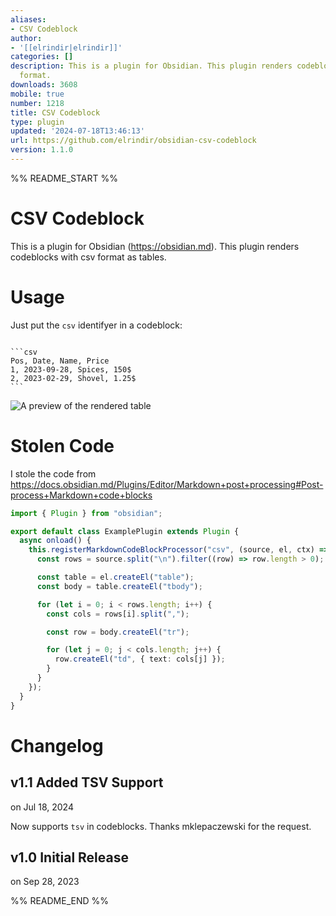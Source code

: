 ```yaml
---
aliases:
- CSV Codeblock
author:
- '[[elrindir|elrindir]]'
categories: []
description: This is a plugin for Obsidian. This plugin renders codeblocks with csv
  format.
downloads: 3608
mobile: true
number: 1218
title: CSV Codeblock
type: plugin
updated: '2024-07-18T13:46:13'
url: https://github.com/elrindir/obsidian-csv-codeblock
version: 1.1.0
---
```


%% README_START %%

# CSV Codeblock

This is a plugin for Obsidian (https://obsidian.md). This plugin renders codeblocks with csv format as tables.

# Usage

Just put the `csv` identifyer in a codeblock:

`````

```csv
Pos, Date, Name, Price
1, 2023-09-28, Spices, 150$
2, 2023-02-29, Shovel, 1.25$
```

`````

![A preview of the rendered table](https://github.com/elrindir/obsidian-csv-codeblock/blob/master/rendered_table.png)


# Stolen Code

I stole the code from https://docs.obsidian.md/Plugins/Editor/Markdown+post+processing#Post-process+Markdown+code+blocks

```ts
import { Plugin } from "obsidian";

export default class ExamplePlugin extends Plugin {
  async onload() {
    this.registerMarkdownCodeBlockProcessor("csv", (source, el, ctx) => {
      const rows = source.split("\n").filter((row) => row.length > 0);

      const table = el.createEl("table");
      const body = table.createEl("tbody");

      for (let i = 0; i < rows.length; i++) {
        const cols = rows[i].split(",");

        const row = body.createEl("tr");

        for (let j = 0; j < cols.length; j++) {
          row.createEl("td", { text: cols[j] });
        }
      }
    });
  }
}
```

# Changelog

## v1.1 Added TSV Support
on Jul 18, 2024

Now supports `tsv` in codeblocks. Thanks mklepaczewski for the request.


## v1.0 Initial Release
on Sep 28, 2023



%% README_END %%